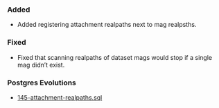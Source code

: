 ### Added
- Added registering attachment realpaths next to mag realpsths.

### Fixed
- Fixed that scanning realpaths of dataset mags would stop if a single mag didn’t exist.

### Postgres Evolutions
- [145-attachment-realpaths.sql](conf/evolutions/145-attachment-realpaths.sql)
